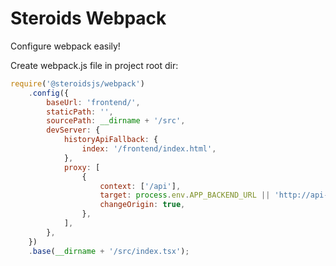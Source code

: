# Steroids Webpack

Configure webpack easily!

Create webpack.js file in project root dir:

```js
require('@steroidsjs/webpack')
    .config({
        baseUrl: 'frontend/',
        staticPath: '',
        sourcePath: __dirname + '/src',
        devServer: {
            historyApiFallback: {
                index: '/frontend/index.html',
            },
            proxy: [
                {
                    context: ['/api'],
                    target: process.env.APP_BACKEND_URL || 'http://api-for-my-project.loc',
                    changeOrigin: true,
                },
            ],
        },
    })
    .base(__dirname + '/src/index.tsx');

```
